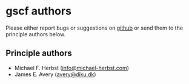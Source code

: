 # gscf authors
Please either report bugs or suggestions on [github](https://github.com/molsturm/gscf.git) or send them to the principle authors below.

## Principle authors
- Michael F. Herbst (info@michael-herbst.com)
- James E. Avery (avery@diku.dk)
